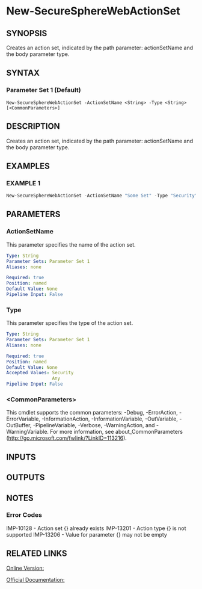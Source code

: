 ﻿# New-SecureSphereWebActionSet

## SYNOPSIS
Creates an action set, indicated by the path parameter: actionSetName and the body parameter type.

## SYNTAX

### Parameter Set 1 (Default)
```
New-SecureSphereWebActionSet -ActionSetName <String> -Type <String> [<CommonParameters>]
```

## DESCRIPTION
Creates an action set, indicated by the path parameter: actionSetName and the body parameter type.

## EXAMPLES

### EXAMPLE 1

```powershell
New-SecureSphereWebActionSet -ActionSetName "Some Set" -Type "Security"
```

## PARAMETERS

### ActionSetName
This parameter specifies the name of the action set.

```yaml
Type: String
Parameter Sets: Parameter Set 1
Aliases: none

Required: true
Position: named
Default Value: None
Pipeline Input: False
```

### Type
This parameter specifies the type of the action set.

```yaml
Type: String
Parameter Sets: Parameter Set 1
Aliases: none

Required: true
Position: named
Default Value: None
Accepted Values: Security
                 Any
Pipeline Input: False
```

### \<CommonParameters\>
This cmdlet supports the common parameters: -Debug, -ErrorAction, -ErrorVariable, -InformationAction, -InformationVariable, -OutVariable, -OutBuffer, -PipelineVariable, -Verbose, -WarningAction, and -WarningVariable. For more information, see about_CommonParameters (http://go.microsoft.com/fwlink/?LinkID=113216).

## INPUTS

## OUTPUTS

## NOTES

### Error Codes
IMP-10128 - Action set {} already exists
IMP-13201 - Action type {} is not supported
IMP-13206 - Value for parameter {} may not be empty

## RELATED LINKS

[Online Version:](https://github.com/akshinmustafayev/Documentation/MD)

[Official Documentation:](https://docs.imperva.com/bundle/v13.6-api-reference-guide/page/69445.htm)



